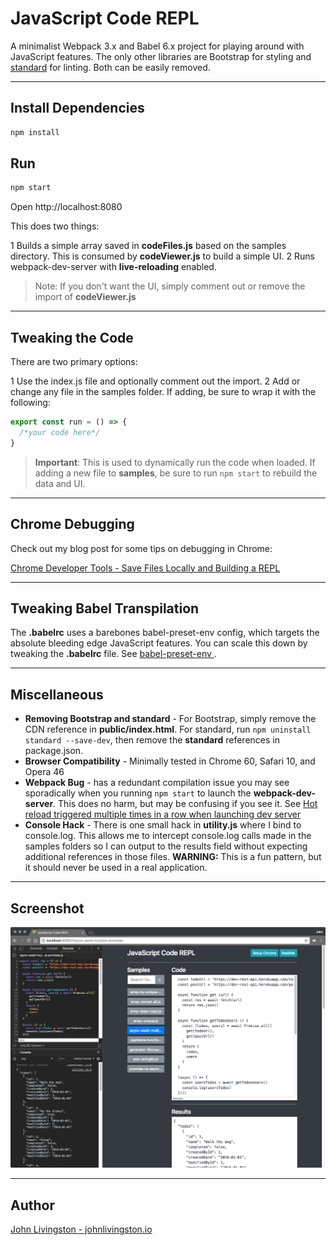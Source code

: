# JavaScript Code REPL

A minimalist Webpack 3.x and Babel 6.x project for playing around with JavaScript features. The only other libraries are Bootstrap for styling and <a target="_blank" title="standard" href="https://github.com/standard/standard">standard</a> for linting. Both can be easily removed.

---

## Install Dependencies

```javascript
npm install
```

## Run

```javascript
npm start
```

Open http://localhost:8080

This does two things:

1 Builds a simple array saved in **codeFiles.js** based on the samples directory. This is consumed by **codeViewer.js** to build a simple UI.
2 Runs webpack-dev-server with **live-reloading** enabled.

> Note: If you don't want the UI, simply comment out or remove the import of **codeViewer.js**

---

## Tweaking the Code

There are two primary options:

1 Use the index.js file and optionally comment out the import.
2 Add or change any file in the samples folder. If adding, be sure to wrap it with the following:

```javascript
export const run = () => {
  /*your code here*/
}
```

> **Important**: This is used to dynamically run the code when loaded. If adding a new file to **samples**, be sure to run ```npm start``` to rebuild the data and UI.

---

## Chrome Debugging

Check out my blog post for some tips on debugging in Chrome:

<a target="_blank" title="" href="https://www.johnlivingston.io/blog/chrome-save-repl">
Chrome Developer Tools - Save Files Locally and Building a REPL
</a>

---

## Tweaking Babel Transpilation

The **.babelrc** uses a barebones babel-preset-env config, which targets the absolute bleeding edge JavaScript features. You can scale this down by tweaking the **.babelrc** file. See <a target="_blank" title="babel-preset-env" href="https://github.com/babel/babel-preset-env">
babel-preset-env
</a>.

---

## Miscellaneous

- **Removing Bootstrap and standard** - For Bootstrap, simply remove the CDN reference in **public/index.html**. For standard, run ```npm uninstall standard --save-dev```, then remove the **standard** references in package.json.
- **Browser Compatibility** - Minimally tested in Chrome 60, Safari 10, and Opera 46
- **Webpack Bug** - has a redundant compilation issue you may see sporadically when you running ```npm start``` to launch the **webpack-dev-server**. This does no harm, but may be confusing if you see it. See <a target="_blank" title="Hot reload triggered multiple times in a row when launching dev server" href="https://github.com/webpack/webpack/issues/2983">Hot reload triggered multiple times in a row when launching dev server</a>
- **Console Hack** - There is one small hack in **utility.js** where I bind to console.log. This allows me to intercept console.log calls made in the samples folders so I can output to the results field without expecting additional references in those files. **WARNING:** This is a fun pattern, but it should never be used in a real application.

---

## Screenshot

<img title="Screenshot" src="./screenshot.png" />

---

## Author

<a target="_blank" title="johnlivingston.io" href="https://www.johnlivingston.io/">John Livingston - johnlivingston.io</a>
